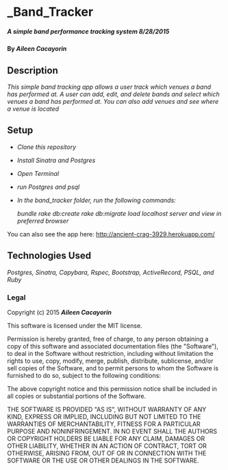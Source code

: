 # _Band_Tracker

##### _A simple band performance tracking system 8/28/2015_

#### By _**Aileen Cacayorin**_

## Description

_This simple band tracking app allows a user track which venues a band has performed at. A user can add, edit, and delete bands and select which venues a band has performed at. You can also add venues and see where a venue is located_

## Setup

* _Clone this repository_
* _Install Sinatra and Postgres_
* _Open Terminal_
* _run Postgres and psql_
* _In the band_tracker folder, run the following commands:_

  _bundle_
  _rake db:create_
  _rake db:migrate_
  _load localhost server and view in preferred browser_

You can also see the app here: http://ancient-crag-3929.herokuapp.com/

## Technologies Used

_Postgres, Sinatra, Capybara, Rspec, Bootstrap, ActiveRecord, PSQL, and Ruby_

### Legal

Copyright (c) 2015 **_Aileen Cacayorin_**

This software is licensed under the MIT license.

Permission is hereby granted, free of charge, to any person obtaining a copy
of this software and associated documentation files (the "Software"), to deal
in the Software without restriction, including without limitation the rights
to use, copy, modify, merge, publish, distribute, sublicense, and/or sell
copies of the Software, and to permit persons to whom the Software is
furnished to do so, subject to the following conditions:

The above copyright notice and this permission notice shall be included in
all copies or substantial portions of the Software.

THE SOFTWARE IS PROVIDED "AS IS", WITHOUT WARRANTY OF ANY KIND, EXPRESS OR
IMPLIED, INCLUDING BUT NOT LIMITED TO THE WARRANTIES OF MERCHANTABILITY,
FITNESS FOR A PARTICULAR PURPOSE AND NONINFRINGEMENT. IN NO EVENT SHALL THE
AUTHORS OR COPYRIGHT HOLDERS BE LIABLE FOR ANY CLAIM, DAMAGES OR OTHER
LIABILITY, WHETHER IN AN ACTION OF CONTRACT, TORT OR OTHERWISE, ARISING FROM,
OUT OF OR IN CONNECTION WITH THE SOFTWARE OR THE USE OR OTHER DEALINGS IN
THE SOFTWARE.
